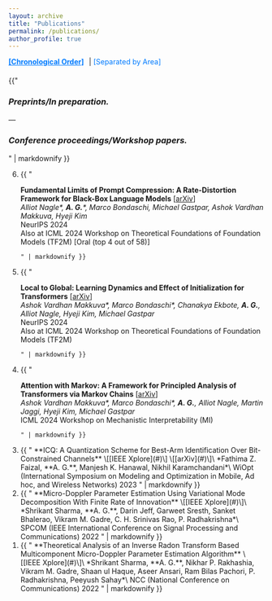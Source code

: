 ```yaml
---
layout: archive
title: "Publications"
permalink: /publications/
author_profile: true
---
```


<!-- Link container for switching between views -->
<div class="link-container">
  <a href="javascript:void(0)" id="chronologicalLink" class="toggle-link selected-link" onclick="showView('chronological', this)">[Chronological Order]</a>|
  <a href="javascript:void(0)" id="areaLink" class="toggle-link" onclick="showView('area', this)">[Separated by Area]</a>
</div>

<!-- Chronological Order Section -->
<div id="chronological" class="view-section active">
{{"

### *Preprints/In preparation.*

—

### *Conference proceedings/Workshop papers.*
" | markdownify }}
  <ol reversed>
   <li> {{ " 

**Fundamental Limits of Prompt Compression: A Rate-Distortion Framework for Black-Box Language Models** \[[arXiv](#)\]\
*Alliot Nagle\*, **A. G.**\*, Marco Bondaschi, Michael Gastpar, Ashok Vardhan Makkuva, Hyeji Kim*\
NeurIPS 2024\
Also at ICML 2024 Workshop on Theoretical Foundations of Foundation Models (TF2M) \[Oral (top 4 out of 58)\] 

    " | markdownify }}
  </li> 
  <li>
    {{ " 

**Local to Global: Learning Dynamics and Effect of Initialization for Transformers** \[[arXiv](#)\]\
*Ashok Vardhan Makkuva\*, Marco Bondaschi\*, Chanakya Ekbote, **A. G.**, Alliot Nagle, Hyeji Kim, Michael Gastpar*\
NeurIPS 2024\
Also at ICML 2024 Workshop on Theoretical Foundations of Foundation Models (TF2M) 

    " | markdownify }}
  </li>
  <li>
    {{ " 

**Attention with Markov: A Framework for Principled Analysis of Transformers via Markov Chains** \[[arXiv](#)\]\
*Ashok Vardhan Makkuva\*, Marco Bondaschi\*, **A. G.**, Alliot Nagle,  Martin Jaggi, Hyeji Kim, Michael Gastpar*\
ICML 2024 Workshop on Mechanistic Interpretability (MI) 

    " | markdownify }}
  </li>
  <li>
    {{ " **ICQ: A Quantization Scheme for Best-Arm Identification Over Bit-Constrained Channels** \[[IEEE Xplore](#)\] \[[arXiv](#)\]\
    *Fathima Z. Faizal, **A. G.**, Manjesh K. Hanawal, Nikhil Karamchandani*\
    WiOpt (International Symposium on Modeling and Optimization in Mobile, Ad hoc, and Wireless Networks) 2023 " | markdownify }}
  </li>
  <li>
    {{ " **Micro-Doppler Parameter Estimation Using Variational Mode Decomposition With Finite Rate of Innovation** \[[IEEE Xplore](#)\]\
    *Shrikant Sharma, **A. G.**, Darin Jeff, Garweet Sresth, Sanket Bhalerao, Vikram M. Gadre, C. H. Srinivas Rao, P. Radhakrishna*\
    SPCOM (IEEE International Conference on Signal Processing and Communications) 2022  " | markdownify }}
  </li>
  <li>
    {{ " **Theoretical Analysis of an Inverse Radon Transform Based Multicomponent Micro-Doppler Parameter Estimation Algorithm** \[[IEEE Xplore](#)\]\
    *Shrikant Sharma, **A. G.**, Nikhar P. Rakhashia, Vikram M. Gadre, Shaan ul Haque, Aseer Ansari, Ram Bilas Pachori,
P. Radhakrishna, Peeyush Sahay*\
    NCC (National Conference on Communications) 2022 " | markdownify }}
  </li>
</ol>
</div>

<!-- Separated by Area Section -->
<div id="area" class="view-section">
{{"

### *Machine learning (Transformers/LLMs, bandits; 2022--24).*

" | markdownify }}

  <ol reversed>
   <li> {{ " 

**Fundamental Limits of Prompt Compression: A Rate-Distortion Framework for Black-Box Language Models** \[[arXiv](#)\]\
*Alliot Nagle\*, **A. G.**\*, Marco Bondaschi, Michael Gastpar, Ashok Vardhan Makkuva, Hyeji Kim*\
NeurIPS 2024\
Also at ICML 2024 Workshop on Theoretical Foundations of Foundation Models (TF2M) \[Oral (top 4 out of 58)\] 

    " | markdownify }}
  </li> 
  <li>
    {{ " 

**Local to Global: Learning Dynamics and Effect of Initialization for Transformers** \[[arXiv](#)\]\
*Ashok Vardhan Makkuva\*, Marco Bondaschi\*, Chanakya Ekbote, **A. G.**, Alliot Nagle, Hyeji Kim, Michael Gastpar*\
NeurIPS 2024\
Also at ICML 2024 Workshop on Theoretical Foundations of Foundation Models (TF2M) 

    " | markdownify }}
  </li>
  <li>
    {{ " 

**Attention with Markov: A Framework for Principled Analysis of Transformers via Markov Chains** \[[arXiv](#)\]\
*Ashok Vardhan Makkuva\*, Marco Bondaschi\*, **A. G.**, Alliot Nagle,  Martin Jaggi, Hyeji Kim, Michael Gastpar*\
ICML 2024 Workshop on Mechanistic Interpretability (MI) 

    " | markdownify }}
  </li>
  <li>
    {{ " **ICQ: A Quantization Scheme for Best-Arm Identification Over Bit-Constrained Channels** \[[IEEE Xplore](#)\] \[[arXiv](#)\]\
    *Fathima Z. Faizal, **A. G.**, Manjesh K. Hanawal, Nikhil Karamchandani*\
    WiOpt (International Symposium on Modeling and Optimization in Mobile, Ad hoc, and Wireless Networks) 2023 " | markdownify }}
  </li>
</ol>
{{"

### *Conference proceedings/Workshop papers.*
" | markdownify }}

  <ol reversed>
  <li>
    {{ " **Micro-Doppler Parameter Estimation Using Variational Mode Decomposition With Finite Rate of Innovation** \[[IEEE Xplore](#)\]\
    *Shrikant Sharma, **A. G.**, Darin Jeff, Garweet Sresth, Sanket Bhalerao, Vikram M. Gadre, C. H. Srinivas Rao, P. Radhakrishna*\
    SPCOM (IEEE International Conference on Signal Processing and Communications) 2022  " | markdownify }}
  </li>
  <li>
    {{ " **Theoretical Analysis of an Inverse Radon Transform Based Multicomponent Micro-Doppler Parameter Estimation Algorithm** \[[IEEE Xplore](#)\]\
    *Shrikant Sharma, **A. G.**, Nikhar P. Rakhashia, Vikram M. Gadre, Shaan ul Haque, Aseer Ansari, Ram Bilas Pachori,
P. Radhakrishna, Peeyush Sahay*\
    NCC (National Conference on Communications) 2022 " | markdownify }}
  </li>
</ol>
</div>

<script>
  function showView(view, link) {
    // Hide all sections
    document.getElementById('chronological').classList.remove('active');
    document.getElementById('area').classList.remove('active');
    
    // Show the selected section
    document.getElementById(view).classList.add('active');

    // Remove selected-link class from all links
    document.getElementById('chronologicalLink').classList.remove('selected-link');
    document.getElementById('areaLink').classList.remove('selected-link');
    
    // Add selected-link class to the clicked link
    link.classList.add('selected-link');
  }
  // Dynamically set the starting number for the reversed list
  window.onload = function() {
    var publicationList = document.getElementById('publicationList');
    var numItems = publicationList.getElementsByTagName('li').length;
    publicationList.setAttribute('start', numItems);  // Set the 'start' attribute to the number of items
  };
</script>

<style>
  .view-section {
    display: none;
  }
  .active {
    display: block;
  }
  
  .link-container {
    margin-bottom: 20px;
  }

  .toggle-link {
    text-decoration: none;
    color: #007BFF;
    cursor: pointer;
    margin-right: 10px;
  }

  .toggle-link:hover {
    text-decoration: underline;
  }

  .selected-link {
    font-weight: bold;
    text-decoration: underline;
  }
</style>
